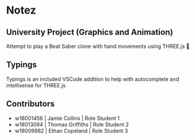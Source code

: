 # Notez

## University Project (Graphics and Animation)

Attempt to play a Beat Saber clone with hand movements using THREE.js 🎉

## Typings
Typings is an included VSCode addition to help with autocomplete and intellisense for THREE.js

## Contributors
 - w18001456 | Jamie Collins | Role Student 1
 - w18013094 | Thomas Griffiths | Role Student 2
 - w18009982 | Ethan Copeland | Role Student 3
